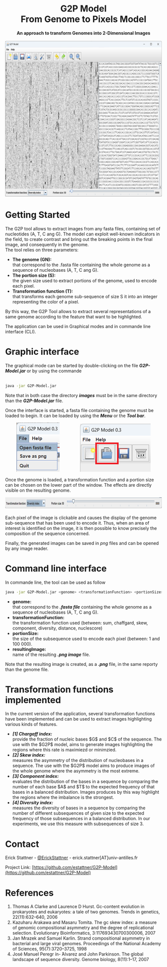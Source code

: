 <!-- HEARDERS -->
<div>
  <h1 align="center">G2P Model<br />
  From Genome to Pixels Model</h1>

  <p align="center">
    <b>An approach to transform Genomes into 2-Dimensional Images</b>
    <br />
    <br />
    <img height="500px" src='images/G2P_2.png' />
  </p>
</div>



<!--------------------------------------------------------------------->
<h1 >Getting Started</h1>
The G2P tool allows to extract images from any fasta files, containing set of nucleotides (A, T, C ang G).
The model can exploit well-known indicators in the field, to create contrast and bring out the breaking points in the final image, and consequently in the genome.
<br />
The tool relies on three parameters:
<ul>
  <li><b>The genome (GN):</b><br />
    that correspond to the .fasta file containing the whole genome as a sequence of nucleobases (A, T, C ang G).
  </li>
  
  <li><b>The portion size (S):</b><br />
     the given size used to extract portions of the genome, used to encode each pixel.
  </li>
  
  <li><b>Transformation function (T):</b><br />
     that transforms each genome sub-sequence of size S it into an integer representing the color of a pixel.
  </li>
</ul>

By this way, the G2P Tool allows to extract several representations of a same genome according to the feature that want to be highlighted.

The application can be used in Graphical modes and in commande line interface (CLI).



<!--------------------------------------------------------------------->

<h1>Graphic interface</h1>
The graphical mode can be started by double-clicking on the file <b><i>G2P-Model.jar</i></b> or by using the commande
<br />
<br />
  
```sh
java -jar G2P-Model.jar
```

Note that in both case the directory <b><i>images</i></b> must be in the same directory than the <b><i>G2P-Model.jar</i></b> file.

Once the interface is started, a fasta file containing the genome must be loaded to begin. 
It can be loaded by using the <b><i>Menu</i></b> or the <b><i>Tool bar</i></b>.

<p align="center">
<img src='images/open_1.png' /> &nbsp; &nbsp; &nbsp; &nbsp; &nbsp; &nbsp; &nbsp; &nbsp; <img src='images/open_2.png' />
</p>

Once the genome is loaded, a transformation function and a portion size can be chosen on the lower part of the window. The effects are directly visible on the resulting genome.

<p align="center">
<img height="40px" src='images/parameters.png' />
</p>

Each pixel of the image is clickable and causes the display of the genome sub-sequence that has been used to encode it.
Thus, when an area of interest is identified on the image, it is then possible to know precisely the composition of the sequence concerned.

Finally, the generated images can be saved in $png$ files and can be opened by any image reader.


<!--------------------------------------------------------------------->

<h1>Command line interface</h1>

In commande line, the tool can be used as follow 

```sh
java -jar G2P-Model.jar <genome> <transformationFunction> <portionSize> <resultingImage>
```

<ul>
  <li><b>genome:</b><br />
    that correspond to the <b><i>.fasta file</b></i> containing the whole genome as a sequence of nucleobases (A, T, C ang G).
  </li>
  
  <li><b>transformationFunction:</b><br />
     the transformation function used (between: sum, chaffgard, skew, component, diversity, distance, nuclescore)
  </li>
  
  <li><b>portionSize:</b><br />
     the size of the subsequence used to encode each pixel (between: 1 and 100 000).
  </li>

  <li><b>resultingImage:</b><br />
     name of the resulting <b><i>.png image</i></b> file.
  </li>
</ul>

Note that the resulting image is created, as a <b><i>.png</b></i> file, in the same reporty than the genome file.



<!--------------------------------------------------------------------->

<h1>Transformation functions implemented</h1>
In the current version of the application, several transformation functions have been implemented and can be used to extract images highlighting various kinds of features.
<ul>
  <li> <b><i>[1] Chargaff index:</b></i><br />
    provide the fraction of nucleic bases $G$ and $C$ of the sequence. The use with the $G2P$ model, aims to generate images highlighting the regions where this rate is maximiezd or minimzied.
  </li>
  
  <li> <b><i>[2] Skew index:</b></i><br />
    measures the asymmetry of the distribution of nucleobases in a sequence. The use with the $G2P$ model aims to produce images of the whole genome where the asymmetry is the most extreme.
  </li>
  
  <li> <b><i>[3] Component index:</b></i><br />
    evaluates the distribution of the bases in a sequence by comparing the number of each base $A$ and $T$ to the expected frequency of that bases in a balanced distribution. Images produces by this way highlight the regions where the imbalance is the strongest.
  </li>
  
  <li> <b><i>[4] Diversity index:</b></i><br />
    measures the diversity of bases in a sequence by comparing the number of different subsequences of given size to the expected frequency of those subsequences in a balanced distribution. In our experiments, we use this measure with subsequences of size 3. 
  </li>
</ul>


<!--------------------------------------------------------------------->

<h1>Contact</h1>

Erick Stattner - [@ErickStattner](https://twitter.com/ErickStattner) - erick.stattner[AT]univ-antilles.fr

Project Link: [https://github.com/estattner/G2P-Model](https://github.com/estattner/G2P-Model)


<!--------------------------------------------------------------------->
<h1>References</h1>

<ol>
  <li>Thomas A Clarke and Laurence D Hurst. Gc-content evolution in prokaryotes and eukaryotes: a tale of two genomes. Trends in genetics, 22(11):632–640, 2006
  </li>
  
  <li> Kazuharu Arakawa and Masaru Tomita. The gc skew index: a measure of genomic compositional asymmetry and the degree of replicational selection. Evolutionary Bioinformatics, 3:117693430700300006, 2007
  </li>
  
  <li> Jan Mrazek and Samuel Karlin. Strand compositional asymmetry in bacterial and large viral genomes. Proceedings of the National Academy of Sciences, 95(7):3720–3725, 1998
  </li>
  
  <li>
    José Manuel Peregr ́ın-  ́Alvarez and John Parkinson. The global landscape of sequence diversity. Genome biology, 8(11):1–17, 2007
   </li>
</ol>
